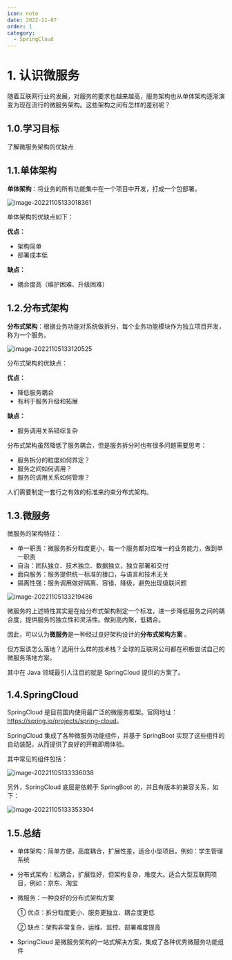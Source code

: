 ```yaml
---
icon: note
date: 2022-11-07
order: 1
category:
  - SpringCloud
---
```


# 1. 认识微服务

随着互联网行业的发展，对服务的要求也越来越高，服务架构也从单体架构逐渐演变为现在流行的微服务架构。这些架构之间有怎样的差别呢？

## 1.0.学习目标

了解微服务架构的优缺点

## 1.1.单体架构

**单体架构**：将业务的所有功能集中在一个项目中开发，打成一个包部署。

![image-20221105133018361](https://gcore.jsdelivr.net/gh/SurplusFate/guide_img@main/img/202211051330196.png)

单体架构的优缺点如下：

**优点：**

- 架构简单
- 部署成本低

**缺点：**

- 耦合度高（维护困难、升级困难）

## 1.2.分布式架构

**分布式架构**：根据业务功能对系统做拆分，每个业务功能模块作为独立项目开发，称为一个服务。

![image-20221105133120525](https://gcore.jsdelivr.net/gh/SurplusFate/guide_img@main/img/202211051331626.png)

分布式架构的优缺点：

**优点：**

- 降低服务耦合
- 有利于服务升级和拓展

**缺点：**

- 服务调用关系错综复杂

分布式架构虽然降低了服务耦合，但是服务拆分时也有很多问题需要思考：

- 服务拆分的粒度如何界定？
- 服务之间如何调用？
- 服务的调用关系如何管理？

人们需要制定一套行之有效的标准来约束分布式架构。

## 1.3.微服务

微服务的架构特征：

- 单一职责：微服务拆分粒度更小，每一个服务都对应唯一的业务能力，做到单一职责
- 自治：团队独立、技术独立、数据独立，独立部署和交付
- 面向服务：服务提供统一标准的接口，与语言和技术无关
- 隔离性强：服务调用做好隔离、容错、降级，避免出现级联问题

![image-20221105133219486](https://gcore.jsdelivr.net/gh/SurplusFate/guide_img@main/img/202211051332572.png)

微服务的上述特性其实是在给分布式架构制定一个标准，进一步降低服务之间的耦合度，提供服务的独立性和灵活性。做到高内聚，低耦合。

因此，可以认为**微服务**是一种经过良好架构设计的**分布式架构方案** 。

但方案该怎么落地？选用什么样的技术栈？全球的互联网公司都在积极尝试自己的微服务落地方案。

其中在 Java 领域最引人注目的就是 SpringCloud 提供的方案了。

## 1.4.SpringCloud

SpringCloud 是目前国内使用最广泛的微服务框架。官网地址：<https://spring.io/projects/spring-cloud>。

SpringCloud 集成了各种微服务功能组件，并基于 SpringBoot 实现了这些组件的自动装配，从而提供了良好的开箱即用体验。

其中常见的组件包括：

![image-20221105133336038](https://gcore.jsdelivr.net/gh/SurplusFate/guide_img@main/img/202211051333118.png)

另外，SpringCloud 底层是依赖于 SpringBoot 的，并且有版本的兼容关系，如下：

![image-20221105133353304](https://gcore.jsdelivr.net/gh/SurplusFate/guide_img@main/img/202211051333384.png)

## 1.5.总结

- 单体架构：简单方便，高度耦合，扩展性差，适合小型项目。例如：学生管理系统

- 分布式架构：松耦合，扩展性好，但架构复杂，难度大。适合大型互联网项目，例如：京东、淘宝

- 微服务：一种良好的分布式架构方案

  ① 优点：拆分粒度更小、服务更独立、耦合度更低

  ② 缺点：架构非常复杂，运维、监控、部署难度提高

- SpringCloud 是微服务架构的一站式解决方案，集成了各种优秀微服务功能组件
